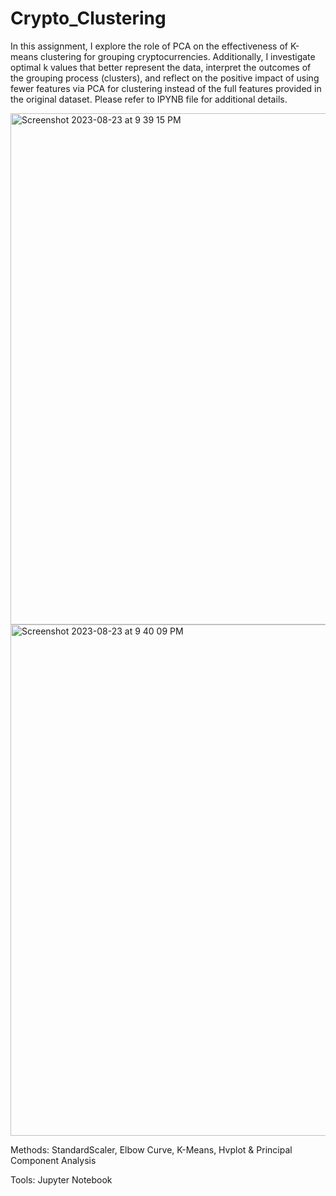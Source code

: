 # Crypto_Clustering

In this assignment, I explore the role of PCA on the effectiveness of K-means clustering for grouping cryptocurrencies. Additionally, I investigate optimal k values that better represent the data, interpret the outcomes of the grouping process (clusters), and reflect on the positive impact of using fewer features via PCA for clustering instead of the full features provided in the original dataset. Please refer to IPYNB file for additional details.







<img width="818" alt="Screenshot 2023-08-23 at 9 39 15 PM" src="https://github.com/Ayan2127/Crypto_Clustering/assets/126814705/5140f4af-a96b-4aee-8310-e80216fa35ea">










<img width="818" alt="Screenshot 2023-08-23 at 9 40 09 PM" src="https://github.com/Ayan2127/Crypto_Clustering/assets/126814705/69a2ec9b-7888-4d62-a5f6-e5ce7ffcd557">



Methods: StandardScaler, Elbow Curve, K-Means, Hvplot & Principal Component Analysis


Tools: Jupyter Notebook

